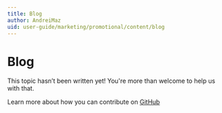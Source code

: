 ```yaml
---
title: Blog
author: AndreiMaz
uid: user-guide/marketing/promotional/content/blog
---
```

# Blog

This topic hasn’t been written yet! You're more than welcome to help us with that.

Learn more about how you can contribute on [GitHub](https://github.com/nopSolutions/nopCommerce-Docs/blob/master/CONTRIBUTING.md)
